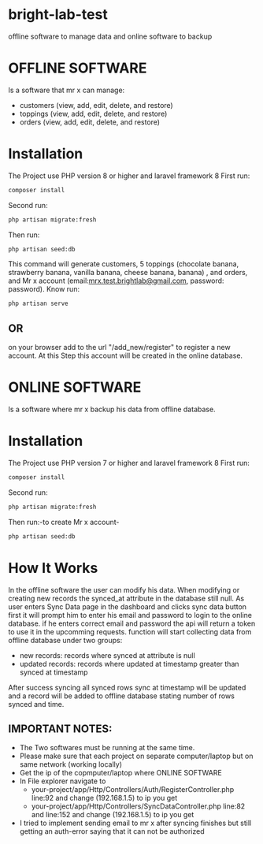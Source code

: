 # bright-lab-test
 offline software to manage data and online software to backup

# OFFLINE SOFTWARE

Is a software that mr x can manage:
- customers (view, add, edit, delete, and restore)
- toppings (view, add, edit, delete, and restore)
- orders (view, add, edit, delete, and restore)

# Installation
The Project use PHP version 8 or higher and laravel framework 8
First run:
```sh
composer install
```
Second run:
```sh
php artisan migrate:fresh
```
Then run:
```sh
php artisan seed:db
```
This command will generate customers, 5 toppings (chocolate banana, strawberry banana, vanilla banana, cheese banana, banana) , and orders, and Mr x account (email:mrx.test.brightlab@gmail.com, password: password).
Know run:
```sh
php artisan serve
```
## OR
on your browser add to the url "/add_new/register" to register a new account. At this Step this account will be created in the online database.

# ONLINE SOFTWARE

Is a software where mr x backup his data from offline database.

# Installation
The Project use PHP version 7 or higher and laravel framework 8
First run:
```sh
composer install
```
Second run:
```sh
php artisan migrate:fresh
```
Then run:-to create Mr x account- 
```sh
php artisan seed:db
```
# How It Works

In the offline software the user can modify his data. When modifying or creating new records the synced_at attribute in the database still null. As user enters Sync Data page in the dashboard and clicks sync data button first it will prompt him to enter his email and password to login to the online database. if he enters correct email and password the api will return a token to use it in the upcomming requests.
function will start collecting data from offline database under two groups:
- new records: records where synced at attribute is null
- updated records: records where updated at timestamp greater than synced at timestamp

After success syncing all synced rows sync at timestamp will be updated and a record will be added to offline database stating number of rows synced and time.

## IMPORTANT NOTES:
- The Two softwares must be running at the same time.
- Please make sure that each project on separate computer/laptop but on same network (working locally)
- Get the ip of the copmputer/laptop where ONLINE SOFTWARE
- In File explorer navigate to 
   - your-project/app/Http/Controllers/Auth/RegisterController.php line:92 and change (192.168.1.5) to ip you get
   - your-project/app/Http/Controllers/SyncDataController.php line:82 and line:152 and change (192.168.1.5) to ip you get
- I tried to implement sending email to mr x after syncing finishes but still getting an auth-error saying that it can not be authorized

